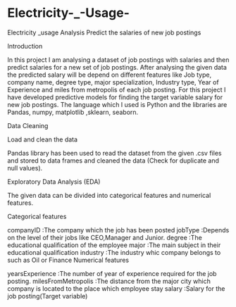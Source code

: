 # Electricity-_-Usage-
Electricity _usage Analysis
Predict the salaries of new job postings

Introduction

In this project I am analysing a dataset of job postings with salaries and then predict salaries for a new set of job postings. After analysing the given data the predicted salary will be depend on different features like Job type, company name, degree type, major specialization, Industry type, Year of Experience and miles from metropolis of each job posting. For this project I have developed predictive models for finding the target variable salary for new job postings. The language which I used is Python and the libraries are Pandas, numpy, matplotlib ,sklearn, seaborn.

Data Cleaning

Load and clean the data

Pandas library has been used to read the dataset from the given .csv files and stored to data frames and cleaned the data (Check for duplicate and null values). 

Exploratory Data Analysis (EDA)

The given data can be divided into categorical features and numerical features.

Categorical features

companyID :The company which the job has been posted
jobType :Depends on the level of their jobs like CEO,Manager and Junior.
degree :The educational qualification of the employee
major :The main subject in their educational qualification
industry :The industry whic company belongs to such as Oil or Finance
Numerical features

yearsExperience :The number of year of experience required for the job posting.
milesFromMetropolis :The distance from the major city which company is located to the place which employee stay
salary :Salary for the job posting(Target variable)
